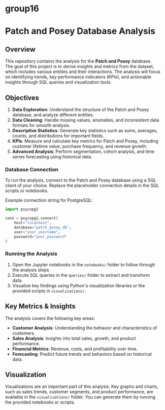 # group16


# Patch and Posey Database Analysis

## Overview

This repository contains the analysis for the **Patch and Posey** database. The goal of this project is to derive insights and metrics from the dataset, which includes various entities and their interactions. The analysis will focus on identifying trends, key performance indicators (KPIs), and actionable insights through SQL queries and visualization tools.


## Objectives

1. **Data Exploration**: Understand the structure of the Patch and Posey database, and analyze different entities.
2. **Data Cleaning**: Handle missing values, anomalies, and inconsistent data formats for smooth analysis.
3. **Descriptive Statistics**: Generate key statistics such as sums, averages, counts, and distributions for important fields.
4. **KPIs**: Measure and calculate key metrics for Patch and Posey, including customer lifetime value, purchase frequency, and revenue growth.
5. **Advanced Analysis**: Perform segmentation, cohort analysis, and time series forecasting using historical data.

### Database Connection

To run the analysis, connect to the Patch and Posey database using a SQL client of your choice. Replace the placeholder connection details in the SQL scripts or notebooks.

Example connection string for PostgreSQL:

```python
import psycopg2

conn = psycopg2.connect(
    host="localhost",
    database="patch_posey_db",
    user="your_username",
    password="your_password"
)
```

### Running the Analysis

1. Open the Jupyter notebooks in the `notebooks/` folder to follow through the analysis steps.
2. Execute SQL queries in the `queries/` folder to extract and transform data.
3. Visualize key findings using Python's visualization libraries or the provided scripts in `visualizations/`.


## Key Metrics & Insights

The analysis covers the following key areas:
- **Customer Analysis**: Understanding the behavior and characteristics of customers.
- **Sales Analysis**: Insights into total sales, growth, and product performance.
- **Financial Metrics**: Revenue, costs, and profitability over time.
- **Forecasting**: Predict future trends and behaviors based on historical data.

## Visualization

Visualizations are an important part of this analysis. Key graphs and charts, such as sales trends, customer segments, and product performance, are available in the `visualizations/` folder. You can generate them by running the provided notebooks or scripts.

